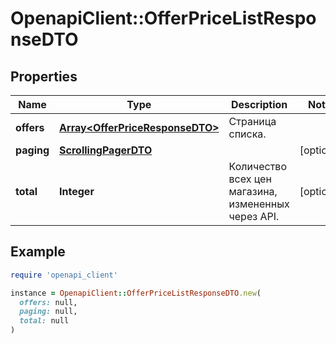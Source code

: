 # OpenapiClient::OfferPriceListResponseDTO

## Properties

| Name | Type | Description | Notes |
| ---- | ---- | ----------- | ----- |
| **offers** | [**Array&lt;OfferPriceResponseDTO&gt;**](OfferPriceResponseDTO.md) | Страница списка. |  |
| **paging** | [**ScrollingPagerDTO**](ScrollingPagerDTO.md) |  | [optional] |
| **total** | **Integer** | Количество всех цен магазина, измененных через API. | [optional] |

## Example

```ruby
require 'openapi_client'

instance = OpenapiClient::OfferPriceListResponseDTO.new(
  offers: null,
  paging: null,
  total: null
)
```


